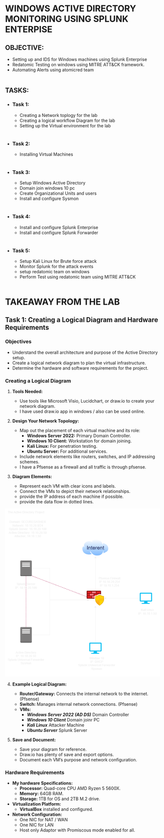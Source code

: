 # WINDOWS ACTIVE DIRECTORY MONITORING USING SPLUNK ENTERPISE

## OBJECTIVE:<br>

- Setting up and IDS for Windows machines using Splunk Enterprise
- Redatomic Testing on windows using MITRE ATT&CK framework.
- Automating Alerts using atomicred team<br><br>

## TASKS:<br>

- ### Task 1:
     - Creating a Network toplogy for the lab
     - Creating a logical workflow Diagram for the lab
     - Setting up the Virtual environment for the lab<br><br>
- ### Task 2:
     - Installing Virtual Machines<br><br>
- ### Task 3:
     - Setup Windows Active Directory
     - Domain join windows 10 pc
     - Create Organizational Units and users
     - Install and configure Sysmon <br><br>
- ### Task 4:
     - Install and configure Splunk Enterprise
     - Install and configure Splunk Forwarder<br><br> 
- ### Task 5:
     - Setup Kali Linux for Brute force attack
     - Monitor Splunk for the attack events
     - setup redatomic team on windows
     - Perform Test using redatomic team using MITRE ATT&CK <br><br>

# TAKEAWAY FROM THE LAB

<!--
![image](https://github.com/rajeevlraman/SIEM/assets/85452477/bcb3bf3a-7658-4b88-a852-a4266d28eb1a)

-->

## Task 1: Creating a Logical Diagram and Hardware Requirements


### Objectives
- Understand the overall architecture and purpose of the Active Directory setup.
- Create a logical network diagram to plan the virtual infrastructure.
- Determine the hardware and software requirements for the project.

### Creating a Logical Diagram
1. **Tools Needed:**
   - Use tools like Microsoft Visio, Lucidchart, or draw.io to create your network diagram.
   - I have used draw.io app in windows / also can be used online.

2. **Design Your Network Topology:**
   - Map out the placement of each virtual machine and its role:
     - **Windows Server 2022:** Primary Domain Controller.
     - **Windows 10 Client:** Workstation for domain joining.
     - **Kali Linux:** For penetration testing.
     - **Ubuntu Server:** For additional services.
   - Include network elements like routers, switches, and IP addressing schemes.
   - I have a Pfsense as a firewall and all traffic is through pfsense.

3. **Diagram Elements:**
   - Represent each VM with clear icons and labels.
   - Connect the VMs to depict their network relationships.
   - provide the IP address of each machine if possible.
   - provide the data flow in dotted lines.

![image](/assets/images/image01.png)

4. **Example Logical Diagram:**
   - **Router/Gateway:** Connects the internal network to the internet. (Pfsense)
   - **Switch:** Manages internal network connections. (Pfsense)
   - **VMs:**
     - ***Windows Server 2022 (AD DS)***  Domain Controller
     - ***Windows 10 Client***  Domain joinr PC
     - ***Kali Linux***  Attacker Machine
     - ***Ubuntu Server***  Splunk Server

5. **Save and Document:**
   - Save your diagram for reference.
   - Draw.io has plenty of save and export options.
   - Document each VM’s purpose and network configuration.

### Hardware Requirements
- **My hardware Specifications:**
  - **Processor:** Quad-core CPU AMD Ryzen 5 5600X.
  - **Memory:** 64GB RAM.
  - **Storage:** 1TB for OS and 2TB M.2 drive.
- **Virtualization Platform:**
  - **VirtualBox** installed and configured.
- **Network Configuration:**
  - One NIC for NAT / WAN
  - One NIC for LAN
  - Host only Adaptor with Promiscous mode enabled for all.
